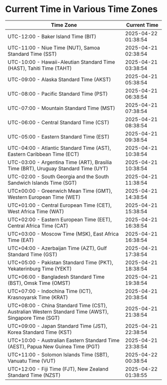 # Current Time in Various Time Zones

| Time Zone | Current Time |
|-----------|--------------|
| UTC-12:00 - Baker Island Time (BIT) | 2025-04-22 01:38:54 |
| UTC-11:00 - Niue Time (NUT), Samoa Standard Time (SST) | 2025-04-21 02:38:54 |
| UTC-10:00 - Hawaii-Aleutian Standard Time (HAST), Tahiti Time (TAHT) | 2025-04-21 03:38:54 |
| UTC-09:00 - Alaska Standard Time (AKST) | 2025-04-21 05:38:54 |
| UTC-08:00 - Pacific Standard Time (PST) | 2025-04-21 06:38:54 |
| UTC-07:00 - Mountain Standard Time (MST) | 2025-04-21 07:38:54 |
| UTC-06:00 - Central Standard Time (CST) | 2025-04-21 08:38:54 |
| UTC-05:00 - Eastern Standard Time (EST) | 2025-04-21 09:38:54 |
| UTC-04:00 - Atlantic Standard Time (AST), Eastern Caribbean Time (ECT) | 2025-04-21 10:38:54 |
| UTC-03:00 - Argentina Time (ART), Brasília Time (BRT), Uruguay Standard Time (UYT) | 2025-04-21 10:38:54 |
| UTC-02:00 - South Georgia and the South Sandwich Islands Time (SGT) | 2025-04-21 11:38:54 |
| UTC±00:00 - Greenwich Mean Time (GMT), Western European Time (WET) | 2025-04-21 14:38:54 |
| UTC+01:00 - Central European Time (CET), West Africa Time (WAT) | 2025-04-21 15:38:54 |
| UTC+02:00 - Eastern European Time (EET), Central Africa Time (CAT) | 2025-04-21 16:38:54 |
| UTC+03:00 - Moscow Time (MSK), East Africa Time (EAT) | 2025-04-21 16:38:54 |
| UTC+04:00 - Azerbaijan Time (AZT), Gulf Standard Time (GST) | 2025-04-21 17:38:54 |
| UTC+05:00 - Pakistan Standard Time (PKT), Yekaterinburg Time (YEKT) | 2025-04-21 18:38:54 |
| UTC+06:00 - Bangladesh Standard Time (BST), Omsk Time (OMST) | 2025-04-21 19:38:54 |
| UTC+07:00 - Indochina Time (ICT), Krasnoyarsk Time (KRAT) | 2025-04-21 20:38:54 |
| UTC+08:00 - China Standard Time (CST), Australian Western Standard Time (AWST), Singapore Time (SGT) | 2025-04-21 21:38:54 |
| UTC+09:00 - Japan Standard Time (JST), Korea Standard Time (KST) | 2025-04-21 22:38:54 |
| UTC+10:00 - Australian Eastern Standard Time (AEST), Papua New Guinea Time (PGT) | 2025-04-21 23:38:54 |
| UTC+11:00 - Solomon Islands Time (SBT), Vanuatu Time (VUT) | 2025-04-22 00:38:54 |
| UTC+12:00 - Fiji Time (FJT), New Zealand Standard Time (NZST) | 2025-04-22 01:38:55 |
